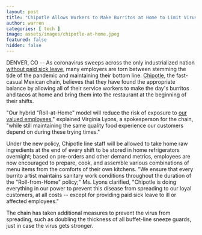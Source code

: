 ```yaml
---
layout: post
title: "Chipotle Allows Workers to Make Burritos at Home to Limit Virus Exposure" 
author: warren
categories: [ tech ]
image: assets/images/chipotle-at-home.jpeg
featured: false
hidden: false
---
```


DENVER, CO -- As coronavirus sweeps across the only industrialized nation [without paid sick leave](https://en.wikipedia.org/wiki/List_of_minimum_annual_leave_by_country), many employers are torn between stemming the tide of the pandemic and maintaining their bottom line. [Chipotle](https://finance.yahoo.com/quote/CMG/), the fast-casual Mexican chain, believes that they have found the appropriate balance by allowing all of their service workers to make the day's burritos and tacos at home and bring them into the restaurant at the beginning of their shifts.

"Our hybrid "Roll-at-Home" model will reduce the risk of exposure to [our valued employees](https://ny.eater.com/2020/3/9/21171321/chipotle-sick-leave-nyc-coronavirus)," explained Virginia Lyons, a spokesperson for the chain, "while still maintaining the same quality food experience our customers depend on during these trying times."

Under the new policy, Chipotle line staff will be allowed to take home raw ingredients at the end of every shift to be stored in home refrigerators overnight; based on pre-orders and other demand metrics, employees are now encouraged to prepare, cook, and assemble various combinations of menu items from the comforts of their own kitchens. "We ensure that every burrito artist maintains sanitary work conditions throughout the duration of the "Roll-from-Home" policy;" Ms. Lyons clarified, "Chipotle is doing everything in our power to prevent this disease from spreading to our loyal customers, at all costs -- except for providing paid sick leave to ill or affected employees."

The chain has taken additional measures to prevent the virus from spreading, such as doubling the thickness of all buffet-line sneeze guards, just in case the virus gets stronger.